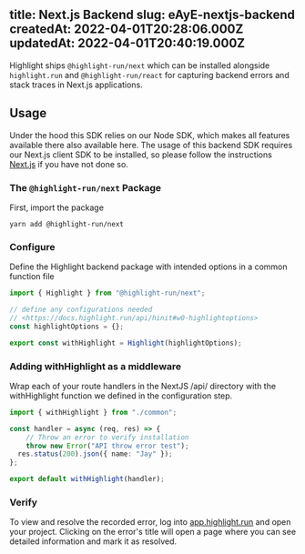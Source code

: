 
title: Next.js Backend
slug: eAyE-nextjs-backend
createdAt: 2022-04-01T20:28:06.000Z
updatedAt: 2022-04-01T20:40:19.000Z
---

Highlight ships `@highlight-run/next` which can be installed alongside `highlight.run` and `@highlight-run/react` for capturing backend errors and stack traces in Next.js applications.

## Usage

Under the hood this SDK relies on our Node SDK, which makes all features available there also available here. The usage of this backend SDK requires our Next.js client SDK to be installed, so please follow the instructions [Next.js](docId\:d3G0HZZ8r1u28kGfwC442)  if you have not done so.

### The `@highlight-run/next` Package

First, import the package

```shell
yarn add @highlight-run/next

```

### Configure

Define the Highlight backend package with intended options in a common function file

```typescript
import { Highlight } from "@highlight-run/next";

// define any configurations needed
// <https://docs.highlight.run/api/hinit#w0-highlightoptions>
const highlightOptions = {};

export const withHighlight = Highlight(highlightOptions);

```

### Adding withHighlight as a middleware

Wrap each of your route handlers in the NextJS /api/ directory with the withHighlight function we defined in the configuration step.

```typescript
import { withHighlight } from "./common";

const handler = async (req, res) => {
	// Throw an error to verify installation
	throw new Error("API throw error test");
  res.status(200).json({ name: "Jay" });
};

export default withHighlight(handler);

```

### Verify

To view and resolve the recorded error, log into [app.highlight.run](http://app.highlight.run/) and open your project. Clicking on the error's title will open a page where you can see detailed information and mark it as resolved.
